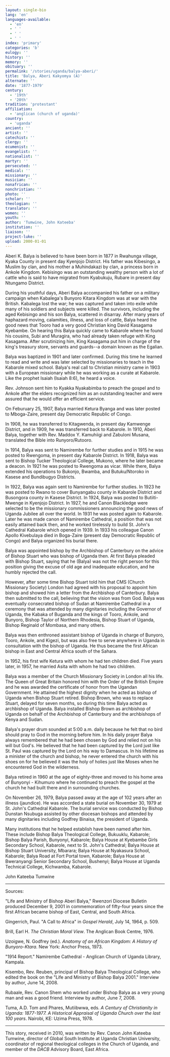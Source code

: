 ```yaml
---
layout: single-bio
lang: 'en'
languages-available:
  - 'en'
  - ' '
  - ' '
  - ' '
index: 'primary'
categories: 'b'
eulogy: ''
history: ''
memory: ''
obituary: ''
permalink: '/stories/uganda/balya-aberi/'
title: 'Balya, Aberi Kakyomya (A)'
alternate: ''
date: '1877-1979'
century:
  - '19th'
  - '20th'
tradition: 'protestant'
affiliation:
  - 'anglican (church of uganda)'
country:
  - 'uganda'
ancient: ''
artist: ''
catechist: ''
clergy: ''
ecumenist: ''
evangelist: ''
nationalist: ''
martyr: ''
persecuted: ''
medical: ''
missionary: ''
musician: ''
nonafrican: ''
nonchristian: ''
photo: ''
scholar: ''
theologian: ''
translator: ''
women: ''
youth: ''
author: 'Tumwine, John Kateeba'
institution: ''
liaison: ''
project-luke: ''
upload: 2000-01-01
---
```



Aberi K. Balya is believed to have been born in 1877 in Rwahunga village, Kyaka County in present day Kyenjojo District. His father was Kibesingo, a Muslim by clan, and his mother a Muhindakazi by clan, a princess born in Ankole Kingdom. Kebisingo was an outstanding wealthy person with a lot of cattle who is said to have migrated from Kyabukuju, Rubare in present day Ntungamo District.

During his youthful days, Aberi Balya accompanied his father on a military campaign when Kabalega's Bunyoro Kitara Kingdom was at war with the British. Kabalega lost the war; he was captured and taken into exile while many of his soldiers and subjects were killed. The survivors, including the aged Kebisingo and his son Balya, scattered in disarray. After many years of haphazard moving, calamities, illness, and loss of cattle, Balya heard the good news that Tooro had a very good Christian king David Kasagama Kyebambe. On hearing this Balya quickly came to Kabarole where he found his cousins, Subi and Muragira, who had already taken refuge with King Kasagama. After scrutinizing him, King Kasagama put him in charge of the king's treasury store, servants and guards--a domain known as the Egalian.

Balya was baptized in 1901 and later confirmed. During this time he learned to read and write and was later selected by missionaries to teach in the Kabarole mixed school. Balya's real call to Christian ministry came in 1903 with a European missionary while he was working as a curate at Kabarole. Like the prophet Isaiah (Isaiah 8:6), he heard a voice.

Rev. Johnson sent him to Kyakka Nyakabimba to preach the gospel and to Ankole after the elders recognized him as an outstanding teacher and were assured that he would offer an efficient service.

On Feburuary 25, 1907, Balya married Ketura Byanga and was later posted to Mboga-Zaire, present day Democratic Republic of Congo.

In 1908, he was transferred to Kitagwenda, in present day Kamwenge District, and in 1909, he was transferred back to Kabarole. In 1910, Aberi Balya, together with Rev. Maddox Y. Kamuhiigi and Zabuloni Musana, translated the Bible into Runyoro/Rutooro.

In 1914, Balya was sent to Namirembe for further studies and in 1915 he was posted to Rwengoma, in present day Kabarole District. In 1918, Balya was sent to Bishop Tucker Theological College, Mukono, where he later became a deacon. In 1921 he was posted to Rwengoma as vicar. While there, Balya extended his operations to Bukonjo, Bwamba, and Butuku/Ntoroko in Kasese and Bundibugyo Districts.

In 1922, Balya was again sent to Namirembe for further studies. In 1923 he was posted to Rwano to cover Bunyangabu county in Kabarole District and Busongora county in Kasese District. In 1924, Balya was posted to Butiiti-Mwenge in Kyenjojo District. In 1927, he and Canon Blackledge were selected to be the missionary commissioners announcing the good news of Uganda Jubilee all over the world. In 1931 he was posted again to Kabarole. Later he was made canon of Namirembe Cathedral, a position that was not easily attained back then, and he worked tirelessly to build St. John's Cathedral Kabarole which opened in 1939. In 1933 his colleague Canon Apollo Kivebulaya  died in Boga-Zaire (present day Democratic Republic of Congo) and Balya organized his burial there.

Balya was appointed bishop by the Archbishop of Canterbury on the advice of Bishop Stuart who was bishop of Uganda then. At first Balya pleaded with Bishop Stuart, saying that he (Balya) was not the right person for this position giving the excuse of old age and inadequate education, and he humbly rejected the call.

However, after some time Bishop Stuart told him that CMS (Church Missionary Society) London had agreed with his proposal to appoint him bishop and showed him a letter from the Archbishop of Canterbury. Balya then submitted to the call, believing that the vision was from God. Balya was eventually consecrated bishop of Sudan at Namirembe Cathedral in a ceremony that was attended by many dignitaries including the Governor of Uganda, the Kabaka of Buganda and the kings of Tooro, Ankole, and Bunyoro, Bishop Taylor of Northern Rhodesia, Bishop Stuart of Uganda, Bishop Reginald of Mombasa, and many others.

Balya was then enthroned assistant bishop of Uganda in charge of Bunyoro, Tooro, Ankole, and Kigezi, but was also free to serve anywhere in Uganda in consultation with the bishop of Uganda. He thus became the first African bishop in East and Central Africa south of the Sahara.

In 1952, his first wife Ketura with whom he had ten children died. Five years later, in 1957, he married Asita with whom he had two children.

Balya was a member of the Church Missionary Society in London all his life. The Queen of Great Britain honored him with the Order of the British Empire and he was awarded the certificate of honor from the Ugandan Government. He attained the highest dignity when he acted as bishop of Uganda when Bishop Stuart retired. Bishop Brown, who was to replace Stuart, delayed for seven months, so during this time Balya acted as archbishop of Uganda. Balya installed Bishop Brown as archbishop of Uganda on behalf of the Archbishop of Canterbury and the archbishops of Kenya and Sudan.

Balya's prayer drum sounded at 5:00 a.m. daily because he felt that no bird should pray to God in the morning before him. In his daily prayer Balya always remembered that he had been chosen by God and relied not on his will but God's. He believed that he had been captured by the Lord just like St. Paul was captured by the Lord on his way to Damascus. In his lifetime as a minister of the church and bishop, he never entered the church with his shoes on for he believed it was the holy of holies just like Moses when he encountered God in the wilderness.

Balya retired in 1960 at the age of eighty-three and moved to his home area of Bunyonyi - Kihumuro where he continued to preach the gospel at the church he had built there and in surrounding churches.

On November 26, 1979, Balya passed away at the age of 102 years after an illness (jaundice). He was accorded a state burial on November 30, 1979 at St. John's Cathedral Kabarole. The burial service was conducted by Bishop Dunstan Nsubuga assisted by other diocesan bishops and attended by many dignitaries including Godfrey Binaisa, the president of Uganda.

Many institutions that he helped establish have been named after him. These include Bishop Balya Theological College, Bukuuklu, Kabarole; Bishop Balya Parish, Bunyonyi, Kabarole; Balya House at Kyebambe Girls Secondary School, Kabarole, next to St. John's Cathedral; Balya House at Bishop Stuart University, Mbarara; Balya House at Nyakasura School, Kabarole; Balya Road at Fort Portal town, Kabarole; Balya House at Bweranyangi Senior Secondary School, Bushenyi; Balya House at Uganda Technical College, Kichwamba, Kabarole.

John Kateeba Tumwine

---

Sources:

"Life and Ministry of Bishop Aberi Balya," Rwenzori Diocese Bulletin produced December 9, 2001 in commemoration of fifty-four years since the first African became bishop of East, Central, and South Africa.

Gingerrich, Paul. "A Call to Africa" in *Gospel Herald*, July 14, 1964, p. 509.

Brill, Earl H. *The Christian Moral View*. The Anglican Book Centre, 1976.

Uzoigwe, N. Godfrey (ed.). *Anatomy of an African Kingdom: A History of Bunyoro-Ktara*. New York: Anchor Press, 1973.

"1914 Report." Namirembe Cathedral - Anglican Church of Uganda Library, Kampala.

Kisembo, Rev. Reuben, principal of Bishop Balya Theological College, who edited the book on the "Life and Ministry of Bishop Balya 2001." Interview by author, June 14, 2008.

Rubaale, Rev. Canon Shem who worked under Bishop Balya as a very young man and was a good friend. Interview by author, June 7, 2008.

Tuma, A.D. Tom and Phares, Mutiibwwa, eds. *A Century of Christianity in Uganda: 1877-1977. A Historical Appraisal of Uganda Church over the last 100 years*. Nairobi, KE: Uzima Press, 1978.

---

This story, received in 2010, was written by Rev. Canon John Kateeba Tumwine, director of Global South Institute at Uganda Christian University, coordinator of regional theological colleges in the Church of Uganda, and member of the *DACB* Advisory Board, East Africa.